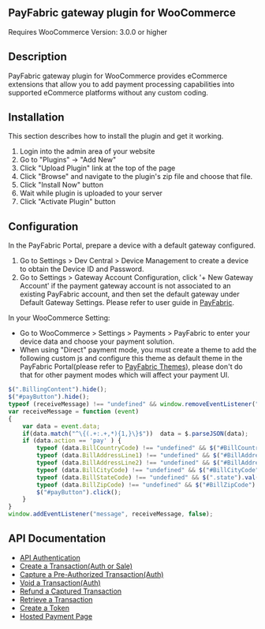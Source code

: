 ## PayFabric gateway plugin for WooCommerce 
Requires WooCommerce Version: 3.0.0 or higher 

## Description 
PayFabric gateway plugin for WooCommerce provides eCommerce extensions that allow you to add payment processing capabilities into supported eCommerce platforms without any custom coding.

## Installation 

This section describes how to install the plugin and get it working.

1. Login into the admin area of your website
2. Go to "Plugins" -> "Add New"
3. Click "Upload Plugin" link at the top of the page
4. Click "Browse" and navigate to the plugin's zip file and choose that file.
5. Click "Install Now" button
6. Wait while plugin is uploaded to your server
7. Click "Activate Plugin" button

## Configuration
In the PayFabric Portal, prepare a device with a default gateway configured.
1. Go to Settings > Dev Central > Device Management to create a device to obtain the Device ID and Password.
2. Go to Settings > Gateway Account Configuration, click '+ New Gateway Account' if the payment gateway account is not associated to an existing PayFabric account, and then set the default gateway under Default Gateway Settings.
Please refer to user guide in [PayFabric](https://github.com/PayFabric/Portal/blob/master/PayFabric/README.md "PayFabric").

In your WooCommerce Setting:
* Go to WooCommerce > Settings > Payments > PayFabric to enter your device data and choose your payment solution.
* When using "Direct" payment mode, you must create a theme to add the following custom js and configure this theme as default theme in the PayFabric Portal(please refer to [PayFabric Themes](https://github.com/PayFabric/Portal/blob/master/PayFabric/Sections/Themes.md "Themes")), please don't do that for other payment modes which will affect your payment UI.
```javascript
$(".BillingContent").hide();
$("#payButton").hide();
typeof (receiveMessage) !== "undefined" && window.removeEventListener("message", receiveMessage, false);
var receiveMessage = function (event)
{
    var data = event.data;
    if(data.match("^\{(.+:.+,*){1,}\}$"))  data = $.parseJSON(data);
    if (data.action == 'pay' ) {
        typeof (data.BillCountryCode) !== "undefined" && $("#BillCountryCode").val($("#BillCountryCode").find("option[value^=" + data.BillCountryCode + "]").val()).trigger('change');
        typeof (data.BillAddressLine1) !== "undefined" && $("#BillAddressLine1").val(data.BillAddressLine1);
        typeof (data.BillAddressLine2) !== "undefined" && $("#BillAddressLine2").val(data.BillAddressLine2);
        typeof (data.BillCityCode) !== "undefined" && $("#BillCityCode").val(data.BillCityCode);
        typeof (data.BillStateCode) !== "undefined" && $(".state").val($("#BillStateCode").find("option[value^=" + data.BillStateCode + "]").val() || data.BillStateCode);
        typeof (data.BillZipCode) !== "undefined" && $("#BillZipCode").val(data.BillZipCode);
        $("#payButton").click();
    }
}
window.addEventListener("message", receiveMessage, false);
```

## API Documentation
* [API Authentication](sections/Authentication.md)
* [Create a Transaction(Auth or Sale)](sections/Transactions.md)
* [Capture a Pre-Authorized Transaction(Auth)](sections/Capture.md)
* [Void a Transaction(Auth)](sections/Void.md)
* [Refund a Captured Transaction](sections/Refund.md)
* [Retrieve a Transaction](sections/Retrieve.md)
* [Create a Token](sections/Token.md)
* [Hosted Payment Page](sections/PaymentPage.md)

